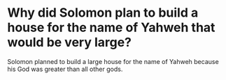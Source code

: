 # Why did Solomon plan to build a house for the name of Yahweh that would be very large?

Solomon planned to build a large house for the name of Yahweh because his God was greater than all other gods.
